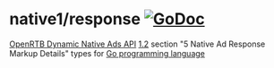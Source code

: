 # native1/response [![GoDoc](https://godoc.org/github.com/ucfunnel/openrtb-go/native1/response?status.svg)](https://pkg.go.dev/github.com/ucfunnel/openrtb/v14/native1/response)

[OpenRTB Dynamic Native Ads API](https://iabtechlab.com/standards/openrtb-native/) [1.2](https://iabtechlab.com/wp-content/uploads/2016/07/OpenRTB-Native-Ads-Specification-Final-1.2.pdf) section "5 Native Ad Response Markup Details" types for [Go programming language](https://golang.org/)
